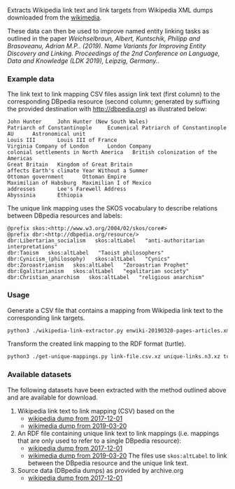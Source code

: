 Extracts Wikipedia link text and link targets from Wikipedia XML dumps downloaded from the [wikimedia](https://meta.wikimedia.org/wiki/Data_dumps).

These data can then be used to improve named entity linking tasks as outlined in the paper *Weichselbraun, Albert, Kuntschik, Philipp and Brasoveanu, Adrian M.P.. (2019). Name Variants for Improving Entity Discovery and Linking. Proceedings of the 2nd Conference on Language, Data and Knowledge (LDK 2019), Leipzig, Germany.*.

### Example data

The link text to link mapping CSV files assign link text (first column) to the corresponding DBpedia resource (second column; generated by suffixing the provided destination with http://dbpedia.org) as illustrated below:

```
John Hunter     John Hunter (New South Wales)
Patriarch of Constantinople     Ecumenical Patriarch of Constantinople
AU      Astronomical unit
Louis III       Louis III of France
Virginia Company of London      London Company
colonial settlements in North America   British colonization of the Americas
Great Britain   Kingdom of Great Britain
affects Earth's climate Year Without a Summer
Ottoman government      Ottoman Empire
Maximilian of Habsburg  Maximilian I of Mexico
addresses       Lee's Farewell Address
Abyssinia       Ethiopia
```


The unique link mapping uses the SKOS vocabulary to describe relations between DBpedia resources and labels:

```turtle
@prefix skos:<http://www.w3.org/2004/02/skos/core#>
@prefix dbr:<http://dbpedia.org/resource/>
dbr:Libertarian_socialism   skos:altLabel   "anti-authoritarian interpretations"
dbr:Taoism   skos:altLabel   "Taoist philosophers"
dbr:Cynicism_(philosophy)   skos:altLabel   "Cynics"
dbr:Zoroastrianism   skos:altLabel   "Zoroastrian Prophet"
dbr:Egalitarianism   skos:altLabel   "egalitarian society"
dbr:Christian_anarchism   skos:altLabel   "religious anarchism"
```
### Usage

Generate a CSV file that contains a mapping from Wikipedia link text to the corresponding link targets.
```bash
python3 ./wikipedia-link-extractor.py enwiki-20190320-pages-articles.xml.bz2 link-file.csv.xz
```

Transform the created link mapping to the RDF format (turtle).
```bash
python3 ./get-unique-mappings.py link-file.csv.xz unique-links.n3.xz turtle
```

### Available datasets

The following datasets have been extracted with the method outlined above and are available for download.

 1. Wikipedia link text to link mapping (CSV) based on the 
    - [wikipedia dump from 2017-12-01](https://drive.switch.ch/index.php/s/IbKC5JPhmSbDc0a)
    - [wikimedia dump from 2019-03-20](https://drive.switch.ch/index.php/s/5Udixs8VzsrHaId)
 2. An RDF file containing unique link text to link mappings (i.e. mappings that are only used to refer to a single DBpedia resource):
    - [wikipedia dump from 2017-12-01](https://drive.switch.ch/index.php/s/qBWWuGCpoFT8lyz)
    - [wikimedia dump from 2019-03-20](https://drive.switch.ch/index.php/s/yUz45Mz6xHchCds)
    The files use `skos:altLabel` to link between the DBpedia resource and the unique link text.
3. Source data (DBpedia dumps) as provided by archive.org
    - [wikipedia dump from 2017-12-01](https://archive.org/download/enwiki-20171201/enwiki-20171201-pages-articles.xml.bz2)
    
